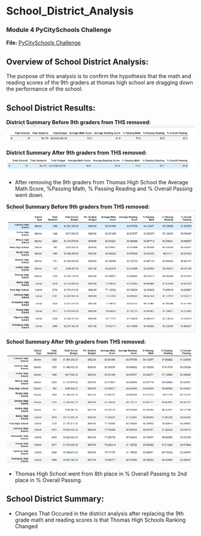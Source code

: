# School_District_Analysis
 
### Module 4 PyCitySchools Challenge 
**File:** [PyCitySchools Challenge](PyCitySchools_Challenge.ipynb)

## Overview of School District Analysis:
The purpose of this analysis is to confirm the hypothesis that the math and reading scores of the 9th graders at thomas high school are dragging down the performance of the school.

## School District Results:
**District Summary Before 9th graders from THS removed:**
![District Analysis Before 9th Graders Removed](Resources/D_Analysis_Before.PNG)

**District Summary After 9th graders from THS removed:**
![District Analysis Before 9th Graders Removed](Resources/District_Analysis.PNG)

- After removing the 9th graders from Thomas High School the Average Math Score, %Passing Math, % Passing Reading and % Overall Passing went down.

**School Summary Before 9th graders from THS removed:**
![School Summary Before 9th Graders Removed](Resources/School_Summary_Before.PNG)

**School Summary After 9th graders from THS removed:**
![School Summary After 9th Graders Removed](Resources/School_Summary_After.PNG)

- Thomas High School went from 8th place in % Overall Passing to 2nd place in % Overall Passing.
  
## School District Summary:
- Changes That Occured in the district analysis after replacing the 9th grade math and reading scores is that Thomas High Schools Ranking Changed

